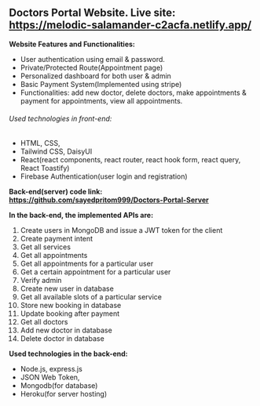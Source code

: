 ## Doctors Portal Website. Live site: https://melodic-salamander-c2acfa.netlify.app/

**Website Features and Functionalities:**
* User authentication using email & password. 
* Private/Protected Route(Appointment page)
* Personalized dashboard for both user & admin
* Basic Payment System(Implemented using stripe) 
* Functionalities: add new doctor, delete doctors, make appointments & payment for appointments, view all appointments. 

###### Used technologies in front-end:
* HTML, CSS, 
* Tailwind CSS, DaisyUI
* React(react components, react router, react hook form, react query, React Toastify)
* Firebase Authentication(user login and registration)



**Back-end(server) code link: https://github.com/sayedpritom999/Doctors-Portal-Server**

**In the back-end, the implemented APIs are:**
1. Create users in MongoDB and issue a JWT token for the client
2. Create payment intent
3. Get all services
4. Get all appointments
5. Get all appointments for a particular user
6. Get a certain appointment for a particular user
7. Verify admin
8. Create new user in database
9. Get all available slots of a particular service
10. Store new booking in database
11. Update booking after payment
12. Get all doctors
13. Add new doctor in database
14. Delete doctor in database

**Used technologies in the back-end:**
* Node.js, express.js
* JSON Web Token,
* Mongodb(for database)
* Heroku(for server hosting)
